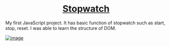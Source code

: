 <h1 align="center"><a href="https://hyosssssun.github.io/stopwatch/"><b>Stopwatch</b></a></h1>

My first JavaScript project. It has basic function of stopwatch such as start, stop, reset. I was able to learn the structure of DOM.

[![image](https://user-images.githubusercontent.com/59310859/202816436-46cf0c38-5f1d-4841-8be3-f3d333935835.png)](https://hyosssssun.github.io/stopwatch/)
